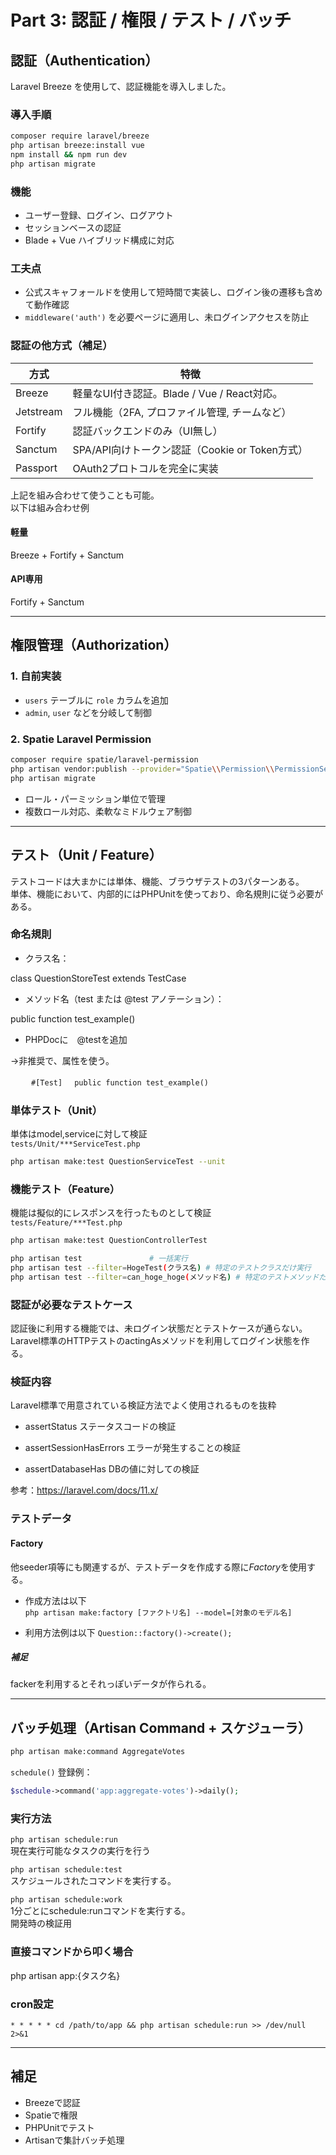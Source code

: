 # Part 3: 認証 / 権限 / テスト / バッチ

##  認証（Authentication）

Laravel Breeze を使用して、認証機能を導入しました。

### 導入手順

```bash
composer require laravel/breeze
php artisan breeze:install vue
npm install && npm run dev
php artisan migrate
```

### 機能

- ユーザー登録、ログイン、ログアウト
- セッションベースの認証
- Blade + Vue ハイブリッド構成に対応

### 工夫点

- 公式スキャフォールドを使用して短時間で実装し、ログイン後の遷移も含めて動作確認
- `middleware('auth')` を必要ページに適用し、未ログインアクセスを防止


###  認証の他方式（補足）

| 方式 | 特徴 |
|------|------|
| Breeze | 軽量なUI付き認証。Blade / Vue / React対応。 |
| Jetstream | フル機能（2FA, プロファイル管理, チームなど） |
| Fortify | 認証バックエンドのみ（UI無し） |
| Sanctum | SPA/API向けトークン認証（Cookie or Token方式） |
| Passport | OAuth2プロトコルを完全に実装 |

上記を組み合わせて使うことも可能。  
以下は組み合わせ例

#### 軽量
Breeze + Fortify + Sanctum
#### API専用
Fortify + Sanctum

---

## 権限管理（Authorization）

### 1. 自前実装

- `users` テーブルに `role` カラムを追加
- `admin`, `user` などを分岐して制御

### 2. Spatie Laravel Permission

```bash
composer require spatie/laravel-permission
php artisan vendor:publish --provider="Spatie\\Permission\\PermissionServiceProvider"
php artisan migrate
```

- ロール・パーミッション単位で管理
- 複数ロール対応、柔軟なミドルウェア制御

---

## テスト（Unit / Feature）

テストコードは大まかには単体、機能、ブラウザテストの3パターンある。  
単体、機能において、内部的にはPHPUnitを使っており、命名規則に従う必要がある。  

### 命名規則
- クラス名：

class QuestionStoreTest extends TestCase

- メソッド名（test または @test アノテーション）：

public function test_example()

- PHPDocに　@testを追加

→非推奨で、属性を使う。

　```
　#[Test]
　public function test_example()
　```

### 単体テスト（Unit）

単体はmodel,serviceに対して検証  
`tests/Unit/***ServiceTest.php`

```bash
php artisan make:test QuestionServiceTest --unit
```

### 機能テスト（Feature）

機能は擬似的にレスポンスを行ったものとして検証  
`tests/Feature/***Test.php`

```bash
php artisan make:test QuestionControllerTest
```

```bash
php artisan test               # 一括実行
php artisan test --filter=HogeTest(クラス名) # 特定のテストクラスだけ実行
php artisan test --filter=can_hoge_hoge(メソッド名) # 特定のテストメソッドだけ実行
```

### 認証が必要なテストケース

認証後に利用する機能では、未ログイン状態だとテストケースが通らない。  
Laravel標準のHTTPテストのactingAsメソッドを利用してログイン状態を作る。

### 検証内容

Laravel標準で用意されている検証方法でよく使用されるものを抜粋

- assertStatus
ステータスコードの検証

- assertSessionHasErrors
エラーが発生することの検証

- assertDatabaseHas
DBの値に対しての検証

参考：https://laravel.com/docs/11.x/

### テストデータ  

#### Factory

他seeder項等にも関連するが、テストデータを作成する際に*Factory*を使用する。  

- 作成方法は以下  
`php artisan make:factory [ファクトリ名] --model=[対象のモデル名]`

- 利用方法例は以下
`Question::factory()->create();`

##### 補足

fackerを利用するとそれっぽいデータが作られる。

---

## バッチ処理（Artisan Command + スケジューラ）

```bash
php artisan make:command AggregateVotes
```

`schedule()` 登録例：

```php
$schedule->command('app:aggregate-votes')->daily();
```

### 実行方法

`php artisan schedule:run`  
現在実行可能なタスクの実行を行う

`php artisan schedule:test`  
スケジュールされたコマンドを実行する。

`php artisan schedule:work`  
1分ごとにschedule:runコマンドを実行する。  
開発時の検証用

### 直接コマンドから叩く場合  
php artisan app:{タスク名}

### cron設定

```cron
* * * * * cd /path/to/app && php artisan schedule:run >> /dev/null 2>&1
```

---

## 補足

- Breezeで認証
- Spatieで権限
- PHPUnitでテスト
- Artisanで集計バッチ処理

